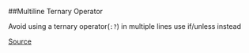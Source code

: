 ##Multiline Ternary Operator

Avoid using a ternary operator(```:?```) in multiple lines use if/unless instead


[Source](http://www.rubydoc.info/gems/rubocop/RuboCop/Cop/Style/MultilineTernaryOperator)
